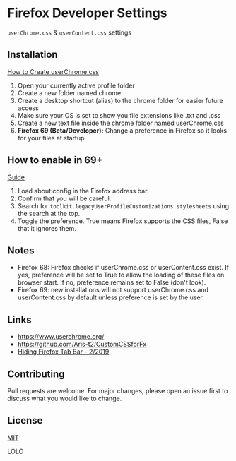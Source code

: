 # Firefox Developer Settings

`userChrome.css` & `userContent.css` settings

## Installation

[How to Create userChrome.css](https://www.userchrome.org/how-create-userchrome-css.html)

1. Open your currently active profile folder
2. Create a new folder named chrome
3. Create a desktop shortcut (alias) to the chrome folder for easier future access
4. Make sure your OS is set to show you file extensions like .txt and .css
5. Create a new text file inside the chrome folder named userChrome.css
6. **Firefox 69 (Beta/Developer):** Change a preference in Firefox so it looks for your files at startup

## How to enable in 69+

[Guide](https://www.ghacks.net/2019/05/24/firefox-69-userchrome-css-and-usercontent-css-disabled-by-default/)

1. Load about:config in the Firefox address bar.
2. Confirm that you will be careful.
3. Search for `toolkit.legacyUserProfileCustomizations.stylesheets` using the search at the top.
4. Toggle the preference. True means Firefox supports the CSS files, False that it ignores them.

## Notes

* Firefox 68: Firefox checks if userChrome.css or userContent.css exist. If yes, preference will be set to True to allow the loading of these files on browser start. If no, preference remains set to False (don't look).
* Firefox 69: new installations will not support userChrome.css and userContent.css by default unless preference is set by the user.

## Links

* https://www.userchrome.org/
* https://github.com/Aris-t2/CustomCSSforFx
* [Hiding Firefox Tab Bar  - 2/2019](https://0x63.me/hiding-firefox-tab-bar/)

## Contributing

Pull requests are welcome. For major changes, please open an issue first to discuss what you would like to change.

## License

[MIT](https://choosealicense.com/licenses/mit/)

LOLO
